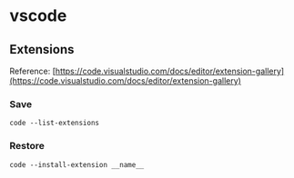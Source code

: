 # vscode

## Extensions
Reference: [https://code.visualstudio.com/docs/editor/extension-gallery](https://code.visualstudio.com/docs/editor/extension-gallery)

### Save
`code --list-extensions`

### Restore
`code --install-extension __name__`

